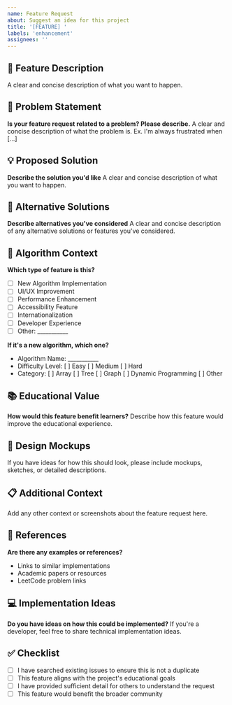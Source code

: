 ```yaml
---
name: Feature Request
about: Suggest an idea for this project
title: '[FEATURE] '
labels: 'enhancement'
assignees: ''
---
```


## 🚀 Feature Description

A clear and concise description of what you want to happen.

## 🎯 Problem Statement

**Is your feature request related to a problem? Please describe.**
A clear and concise description of what the problem is. Ex. I'm always frustrated when [...]

## 💡 Proposed Solution

**Describe the solution you'd like**
A clear and concise description of what you want to happen.

## 🔄 Alternative Solutions

**Describe alternatives you've considered**
A clear and concise description of any alternative solutions or features you've considered.

## 🎯 Algorithm Context

**Which type of feature is this?**
- [ ] New Algorithm Implementation
- [ ] UI/UX Improvement
- [ ] Performance Enhancement
- [ ] Accessibility Feature
- [ ] Internationalization
- [ ] Developer Experience
- [ ] Other: ___________

**If it's a new algorithm, which one?**
- Algorithm Name: ___________
- Difficulty Level: [ ] Easy [ ] Medium [ ] Hard
- Category: [ ] Array [ ] Tree [ ] Graph [ ] Dynamic Programming [ ] Other

## 📚 Educational Value

**How would this feature benefit learners?**
Describe how this feature would improve the educational experience.

## 🎨 Design Mockups

If you have ideas for how this should look, please include mockups, sketches, or detailed descriptions.

## 📋 Additional Context

Add any other context or screenshots about the feature request here.

## 🔗 References

**Are there any examples or references?**
- Links to similar implementations
- Academic papers or resources
- LeetCode problem links

## 💻 Implementation Ideas

**Do you have ideas on how this could be implemented?**
If you're a developer, feel free to share technical implementation ideas.

## ✅ Checklist

- [ ] I have searched existing issues to ensure this is not a duplicate
- [ ] This feature aligns with the project's educational goals
- [ ] I have provided sufficient detail for others to understand the request
- [ ] This feature would benefit the broader community 